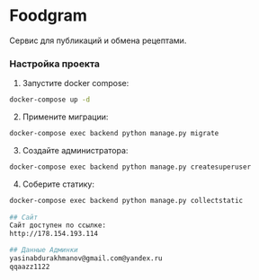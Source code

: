 # Foodgram
Cервис для публикаций и обмена рецептами.

### Настройка проекта
1. Запустите docker compose:
```bash
docker-compose up -d
```
2. Примените миграции:
```bash
docker-compose exec backend python manage.py migrate
```
3. Создайте администратора:
```bash
docker-compose exec backend python manage.py createsuperuser
```
4. Соберите статику:
```bash
docker-compose exec backend python manage.py collectstatic
 
## Сайт
Сайт доступен по ссылке:
http://178.154.193.114

## Данные Админки
yasinabdurakhmanov@gmail.com@yandex.ru
qqaazz1122
